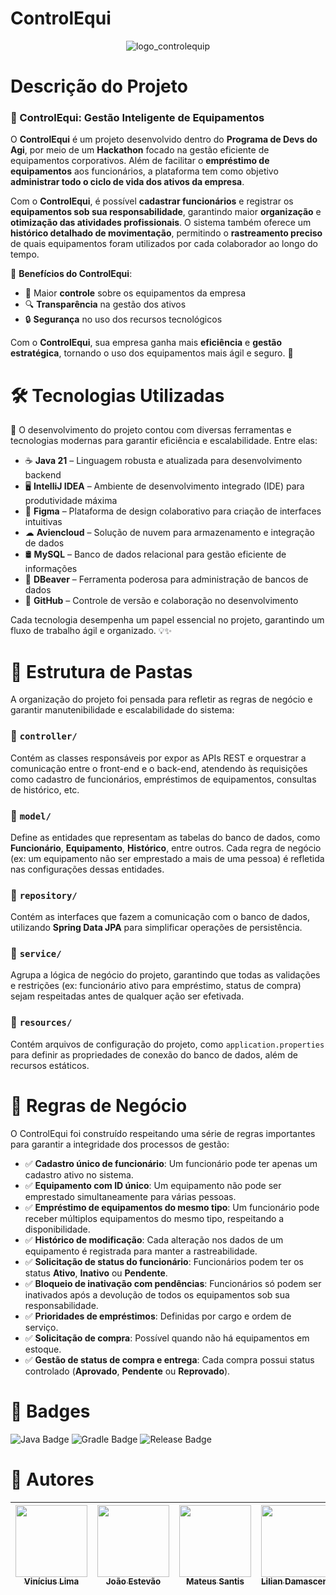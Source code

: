 # ControlEqui
<p align="center">
  <img src="https://github.com/user-attachments/assets/858277d1-ebfb-44cb-a239-aef2066aace7" alt="logo_controlequip">
</p>

# Descrição do Projeto

### 🏢 ControlEqui: Gestão Inteligente de Equipamentos

O **ControlEqui** é um projeto desenvolvido dentro do **Programa de Devs do Agi**, por meio de um **Hackathon** focado na gestão eficiente de equipamentos corporativos. Além de facilitar o **empréstimo de equipamentos** aos funcionários, a plataforma tem como objetivo **administrar todo o ciclo de vida dos ativos da empresa**.

Com o **ControlEqui**, é possível **cadastrar funcionários** e registrar os **equipamentos sob sua responsabilidade**, garantindo maior **organização** e **otimização das atividades profissionais**. O sistema também oferece um **histórico detalhado de movimentação**, permitindo o **rastreamento preciso** de quais equipamentos foram utilizados por cada colaborador ao longo do tempo.

🔹 **Benefícios do ControlEqui**:
- 📌 Maior **controle** sobre os equipamentos da empresa
- 🔍 **Transparência** na gestão dos ativos
- 🔒 **Segurança** no uso dos recursos tecnológicos

Com o **ControlEqui**, sua empresa ganha mais **eficiência** e **gestão estratégica**, tornando o uso dos equipamentos mais ágil e seguro. 🚀

# 🛠 Tecnologias Utilizadas

🚀 O desenvolvimento do projeto contou com diversas ferramentas e tecnologias modernas para garantir eficiência e escalabilidade. Entre elas:

- ☕ **Java 21** – Linguagem robusta e atualizada para desenvolvimento backend
- 🖥 **IntelliJ IDEA** – Ambiente de desenvolvimento integrado (IDE) para produtividade máxima
- 🎨 **Figma** – Plataforma de design colaborativo para criação de interfaces intuitivas
- ☁ **Aviencloud** – Solução de nuvem para armazenamento e integração de dados
- 🛢 **MySQL** – Banco de dados relacional para gestão eficiente de informações
- 🐬 **DBeaver** – Ferramenta poderosa para administração de bancos de dados
- 🔗 **GitHub** – Controle de versão e colaboração no desenvolvimento

Cada tecnologia desempenha um papel essencial no projeto, garantindo um fluxo de trabalho ágil e organizado. 💡✨

# 📂 Estrutura de Pastas

A organização do projeto foi pensada para refletir as regras de negócio e garantir manutenibilidade e escalabilidade do sistema:


### 📁 `controller/`
Contém as classes responsáveis por expor as APIs REST e orquestrar a comunicação entre o front-end e o back-end, atendendo às requisições como cadastro de funcionários, empréstimos de equipamentos, consultas de histórico, etc.

### 📁 `model/`
Define as entidades que representam as tabelas do banco de dados, como **Funcionário**, **Equipamento**, **Histórico**, entre outros. Cada regra de negócio (ex: um equipamento não ser emprestado a mais de uma pessoa) é refletida nas configurações dessas entidades.

### 📁 `repository/`
Contém as interfaces que fazem a comunicação com o banco de dados, utilizando **Spring Data JPA** para simplificar operações de persistência.

### 📁 `service/`
Agrupa a lógica de negócio do projeto, garantindo que todas as validações e restrições (ex: funcionário ativo para empréstimo, status de compra) sejam respeitadas antes de qualquer ação ser efetivada.

### 📁 `resources/`
Contém arquivos de configuração do projeto, como `application.properties` para definir as propriedades de conexão do banco de dados, além de recursos estáticos.

# 📜 Regras de Negócio

O ControlEqui foi construído respeitando uma série de regras importantes para garantir a integridade dos processos de gestão:

- ✅ **Cadastro único de funcionário**: Um funcionário pode ter apenas um cadastro ativo no sistema.
- ✅ **Equipamento com ID único**: Um equipamento não pode ser emprestado simultaneamente para várias pessoas.
- ✅ **Empréstimo de equipamentos do mesmo tipo**: Um funcionário pode receber múltiplos equipamentos do mesmo tipo, respeitando a disponibilidade.
- ✅ **Histórico de modificação**: Cada alteração nos dados de um equipamento é registrada para manter a rastreabilidade.
- ✅ **Solicitação de status do funcionário**: Funcionários podem ter os status **Ativo**, **Inativo** ou **Pendente**.
- ✅ **Bloqueio de inativação com pendências**: Funcionários só podem ser inativados após a devolução de todos os equipamentos sob sua responsabilidade.
- ✅ **Prioridades de empréstimos**: Definidas por cargo e ordem de serviço.
- ✅ **Solicitação de compra**: Possível quando não há equipamentos em estoque.
- ✅ **Gestão de status de compra e entrega**: Cada compra possui status controlado (**Aprovado**, **Pendente** ou **Reprovado**).

# 🏅 Badges

![Java Badge](https://img.shields.io/badge/Java-21-blue)
![Gradle Badge](https://img.shields.io/badge/Gradle-build_tool-green)
![Release Badge](https://img.shields.io/badge/Release-April-green)

# 👥 Autores

| [<img loading="lazy" src="https://avatars.githubusercontent.com/u/131699485?v=4" width=115><br><sub>Vinícius Lima</sub>](https://github.com/viniciuslcDev) | [<img loading="lazy" src="https://avatars.githubusercontent.com/u/174913258?v=4" width=115><br><sub>João Estevão</sub>](https://github.com/Joaocamilo1508) | [<img loading="lazy" src="https://avatars.githubusercontent.com/u/47798697?v=4" width=115><br><sub>Mateus Santis</sub>](https://github.com/MateuSantis) | [<img loading="lazy" src="https://avatars.githubusercontent.com/u/179650194?v=4" width=115><br><sub>Lilian Damasceno</sub>](https://github.com/Liliansod) | [<img loading="lazy" src="https://avatars.githubusercontent.com/u/68648529?v=4" width=115><br><sub>Heitor Delvecchi</sub>](https://github.com/Delvecchi) |
| :---: | :---: | :---: | :---: | :---: |



